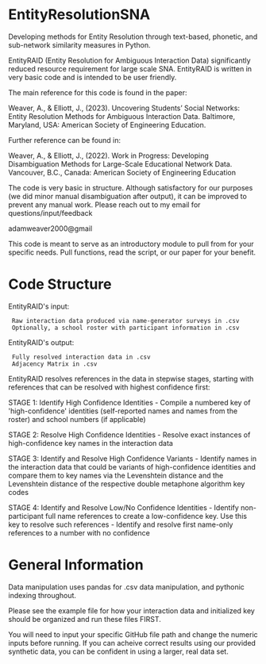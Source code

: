 # EntityResolutionSNA

Developing methods for Entity Resolution through text-based, phonetic, and sub-network similarity measures in Python.

EntityRAID (Entity Resolution for Ambiguous Interaction Data) significantly reduced resource requirement for large scale SNA. EntityRAID is written
in very basic code and is intended to be user friendly. 

The main reference for this code is found in the paper: 

Weaver, A., & Elliott, J., (2023). Uncovering Students’ Social Networks: Entity Resolution Methods for Ambiguous Interaction Data. Baltimore, Maryland, USA: American Society of Engineering Education.

Further reference can be found in:

Weaver, A., & Elliott, J., (2022). Work in Progress: Developing Disambiguation Methods for Large-Scale Educational Network Data. Vancouver, B.C., Canada: American Society of Engineering Education

The code is very basic in structure. Although satisfactory for our purposes (we did minor manual disambiguation after output), it can be improved to prevent any manual work. Please reach out to my email for questions/input/feedback

adamweaver2000@gmail

This code is meant to serve as an introductory module to pull from for your specific needs. Pull functions, read the script, or our paper for your benefit.

# Code Structure

  EntityRAID's input:

     Raw interaction data produced via name-generator surveys in .csv
     Optionally, a school roster with participant information in .csv

  EntityRAID's output:

     Fully resolved interaction data in .csv
     Adjacency Matrix in .csv

EntityRAID resolves references in the data in stepwise stages, starting with references that can be resolved with highest confidence first:

  STAGE 1: Identify High Confidence Identities
    - Compile a numbered key of 'high-confidence' identities (self-reported names and names from the roster) and school numbers (if applicable)
    
  STAGE 2: Resolve High Confidence Identities
    - Resolve exact instances of high-confidence key names in the interaction data
    
  STAGE 3: Identify and Resolve High Confidence Variants
    - Identify names in the interaction data that could be variants of high-confidence identities and compare them to key names via
      the Levenshtein distance and the Levenshtein distance of the respective double metaphone algorithm key codes
      
  STAGE 4: Identify and Resolve Low/No Confidence Identities
    - Identify non-participant full name references to create a low-confidence key. Use this key to resolve such references
    - Identify and resolve first name-only references to a number with no confidence

# General Information

  Data manipulation uses pandas for .csv data manipulation, and pythonic indexing throughout. 
  
  Please see the example file for how your interaction data and initialized key should be organized and run these files FIRST.
  
  You will need to input your specific GitHub file path and change the numeric inputs before running. If you can 
  acheive correct results using our provided synthetic data, you can be confident in using a larger, real data set.
